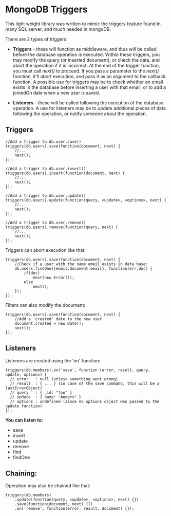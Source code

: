 MongoDB Triggers
================

This light weight library was written to mimic the triggers feature found in many SQL server, and much needed in mongoDB. 

There are 2 types of triggers:

- **Triggers** - these will function as middleware, and thus will be called before the database operation is executed. Within these triggers, you may modify the query (or inserted document), or check the data, and abort the operation if it is incorrect. At the end of the trigger function, you must call *next()* to proceed. If you pass a parameter to the *next()* function, it'll abort execution, and pass it as an argument to the callback function. A possible use for triggers may be to check whether an email exists in the database before inserting a user with that email, or to add a joinedOn date when a new user is saved. 

- **Listeners** - these will be called following the execution of the database operation. A use for listeners may be to update additional pieces of data following the operation, or notify someone about the operation.

Triggers
--------

    //Add a trigger to db.user.save()
    triggers(db.users).save(function(document, next) {
        //...
        next();
    });
    
    //Add a trigger to db.user.insert()
    triggers(db.users).insert(function(document, next) {
        //...
        next();
    });
    
    //Add a trigger to db.user.update()
    triggers(db.users).update(function(query, <update>, <options>, next) {
        //...
        next();
    });
    
    //Add a trigger to db.user.remove()
    triggers(db.users).remove(function(query, next) {
        //...
        next();
    });
    
    
Triggers can abort execution like that:

    triggers(db.users).save(function(document, next) {
        //Check if a user with the same email exists in data base:
        db.users.findOne({email:document.email}, function(err,doc) {
            if(doc)
                next(new Error());
            else
                next();
        });
    });
    
Filters can also modify the document:

    triggers(db.users).save(function(document, next) {
        //Add a 'created' date to the new user
        document.created = new Date();
        next();
    });
    
Listeners
---------

Listeners are created using the 'on' function:

    triggers(db.members).on('save', function (error, result, query, update, options) {
      // error   : null (unless something went wrong)
      // result  : { ... } (in case of the save command, this will be a lastErrorObject)
      // query   : { _id: "foo" }
      // update  : { name: "Anders" }
      // options : undefined (since no options object was passed to the update function)
    });


**You can listen to:**
- save
- insert
- update
- remove
- find
- findOne

Chaining:
---------

Operation may also be chained like that:

    triggers(db.members)
        .update(function(query, <update>, <options>, next) {})
        .save(function(document, next) {})
        .on('remove', function(error, result, document) {});
   



